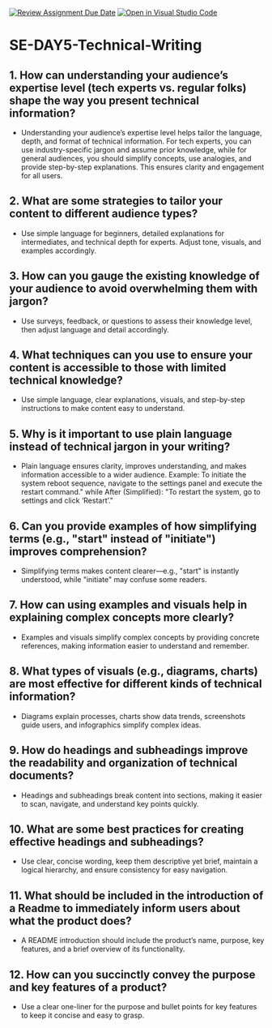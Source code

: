 [![Review Assignment Due Date](https://classroom.github.com/assets/deadline-readme-button-22041afd0340ce965d47ae6ef1cefeee28c7c493a6346c4f15d667ab976d596c.svg)](https://classroom.github.com/a/zsAR-pyY)
[![Open in Visual Studio Code](https://classroom.github.com/assets/open-in-vscode-2e0aaae1b6195c2367325f4f02e2d04e9abb55f0b24a779b69b11b9e10269abc.svg)](https://classroom.github.com/online_ide?assignment_repo_id=18474440&assignment_repo_type=AssignmentRepo)
# SE-DAY5-Technical-Writing
## 1. How can understanding your audience’s expertise level (tech experts vs. regular folks) shape the way you present technical information?
- Understanding your audience’s expertise level helps tailor the language, depth, and format of technical information. For tech experts, you can use industry-specific jargon and assume prior knowledge, while for general audiences, you should simplify concepts, use analogies, and provide step-by-step explanations. This ensures clarity and engagement for all users.
  
## 2. What are some strategies to tailor your content to different audience types?
- Use simple language for beginners, detailed explanations for intermediates, and technical depth for experts. Adjust tone, visuals, and examples accordingly.
  
## 3. How can you gauge the existing knowledge of your audience to avoid overwhelming them with jargon?
- Use surveys, feedback, or questions to assess their knowledge level, then adjust language and detail accordingly.

## 4. What techniques can you use to ensure your content is accessible to those with limited technical knowledge?
- Use simple language, clear explanations, visuals, and step-by-step instructions to make content easy to understand.

## 5. Why is it important to use plain language instead of technical jargon in your writing?
- Plain language ensures clarity, improves understanding, and makes information accessible to a wider audience. Example: To initiate the system reboot sequence, navigate to the settings panel and execute the restart command." while After (Simplified): "To restart the system, go to settings and click ‘Restart’."
  
## 6. Can you provide examples of how simplifying terms (e.g., "start" instead of "initiate") improves comprehension?
- Simplifying terms makes content clearer—e.g., "start" is instantly understood, while "initiate" may confuse some readers.

## 7. How can using examples and visuals help in explaining complex concepts more clearly?
- Examples and visuals simplify complex concepts by providing concrete references, making information easier to understand and remember.
  
## 8. What types of visuals (e.g., diagrams, charts) are most effective for different kinds of technical information?
- Diagrams explain processes, charts show data trends, screenshots guide users, and infographics simplify complex ideas.
  
## 9. How do headings and subheadings improve the readability and organization of technical documents?
- Headings and subheadings break content into sections, making it easier to scan, navigate, and understand key points quickly.

## 10. What are some best practices for creating effective headings and subheadings?
- Use clear, concise wording, keep them descriptive yet brief, maintain a logical hierarchy, and ensure consistency for easy navigation.
  
## 11. What should be included in the introduction of a Readme to immediately inform users about what the product does?
- A README introduction should include the product’s name, purpose, key features, and a brief overview of its functionality.
  
## 12. How can you succinctly convey the purpose and key features of a product?
- Use a clear one-liner for the purpose and bullet points for key features to keep it concise and easy to grasp.
